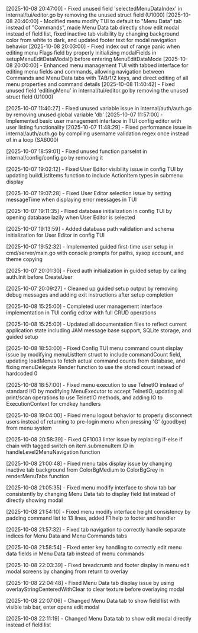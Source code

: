 [2025-10-08 20:47:00] - Fixed unused field 'selectedMenuDataIndex' in internal/tui/editor.go by removing the unused struct field (U1000)
[2025-10-08 20:40:00] - Modified menu modify TUI to default to "Menu Data" tab instead of "Commands", made Menu Data tab directly show edit modal instead of field list, fixed inactive tab visibility by changing background color from white to dark, and updated footer text for modal navigation behavior
[2025-10-08 20:03:00] - Fixed index out of range panic when editing menu Flags field by properly initializing modalFields in setupMenuEditDataModal() before entering MenuEditDataMode
[2025-10-08 20:00:00] - Enhanced menu management TUI with tabbed interface for editing menu fields and commands, allowing navigation between Commands and Menu Data tabs with TAB/1/2 keys, and direct editing of all menu properties and command details
[2025-10-08 11:40:42] - Fixed unused field 'editingMenu' in internal/tui/editor.go by removing the unused struct field (U1000)

[2025-10-07 11:40:27] - Fixed unused variable issue in internal/auth/auth.go by removing unused global variable 'db'
[2025-10-07 11:57:00] - Implemented basic user management interface in TUI config editor with user listing functionality
[2025-10-07 11:48:29] - Fixed performance issue in internal/auth/auth.go by compiling username validation regex once instead of in a loop (SA6000)

[2025-10-07 18:59:01] - Fixed unused function parseInt in internal/config/config.go by removing it

[2025-10-07 19:02:12] - Fixed User Editor visibility issue in config TUI by updating buildListItems function to include ActionItem types in submenu display

[2025-10-07 19:07:28] - Fixed User Editor selection issue by setting messageTime when displaying error messages in TUI

[2025-10-07 19:11:35] - Fixed database initialization in config TUI by opening database lazily when User Editor is selected

[2025-10-07 19:13:59] - Added database path validation and schema initialization for User Editor in config TUI

[2025-10-07 19:52:32] - Implemented guided first-time user setup in cmd/server/main.go with console prompts for paths, sysop account, and theme copying

[2025-10-07 20:01:30] - Fixed auth initialization in guided setup by calling auth.Init before CreateUser

[2025-10-07 20:09:27] - Cleaned up guided setup output by removing debug messages and adding exit instructions after setup completion

[2025-10-08 15:25:00] - Completed user management interface implementation in TUI config editor with full CRUD operations

[2025-10-08 15:25:00] - Updated all documentation files to reflect current application state including JAM message base support, SQLite storage, and guided setup

[2025-10-08 18:53:00] - Fixed Config TUI menu command count display issue by modifying menuListItem struct to include commandCount field, updating loadMenus to fetch actual command counts from database, and fixing menuDelegate Render function to use the stored count instead of hardcoded 0

[2025-10-08 18:57:00] - Fixed menu execution to use TelnetIO instead of standard I/O by modifying MenuExecutor to accept TelnetIO, updating all print/scan operations to use TelnetIO methods, and adding IO to ExecutionContext for cmdkey handlers

[2025-10-08 19:04:00] - Fixed menu logout behavior to properly disconnect users instead of returning to pre-login menu when pressing 'G' (goodbye) from menu system

[2025-10-08 20:58:39] - Fixed QF1003 linter issue by replacing if-else if chain with tagged switch on item.submenuItem.ID in handleLevel2MenuNavigation function

[2025-10-08 21:00:48] - Fixed menu tabs display issue by changing inactive tab background from ColorBgMedium to ColorBgGrey in renderMenuTabs function

[2025-10-08 21:05:35] - Fixed menu modify interface to show tab bar consistently by changing Menu Data tab to display field list instead of directly showing modal

[2025-10-08 21:54:10] - Fixed menu modify interface height consistency by padding command list to 13 lines, added F1 help to footer and handler

[2025-10-08 21:57:32] - Fixed tab navigation to correctly handle separate indices for Menu Data and Menu Commands tabs

[2025-10-08 21:58:54] - Fixed enter key handling to correctly edit menu data fields in Menu Data tab instead of menu commands

[2025-10-08 22:03:39] - Fixed breadcrumb and footer display in menu edit modal screens by changing from return to overlay

[2025-10-08 22:04:48] - Fixed Menu Data tab display issue by using overlayStringCenteredWithClear to clear texture before overlaying modal

[2025-10-08 22:07:06] - Changed Menu Data tab to show field list with visible tab bar, enter opens edit modal

[2025-10-08 22:11:19] - Changed Menu Data tab to show edit modal directly instead of field list
